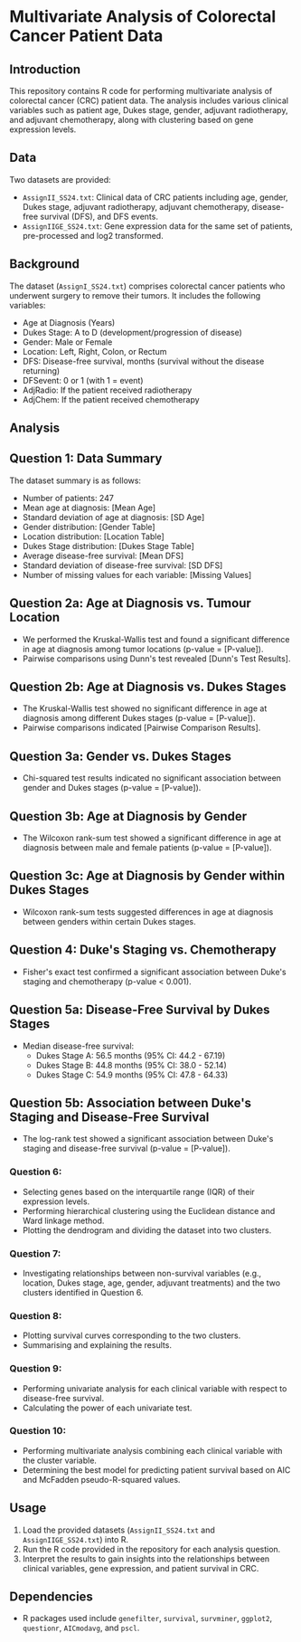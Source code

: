 # Multivariate Analysis of Colorectal Cancer Patient Data

## Introduction
This repository contains R code for performing multivariate analysis of colorectal cancer (CRC) patient data. The analysis includes various clinical variables such as patient age, Dukes stage, gender, adjuvant radiotherapy, and adjuvant chemotherapy, along with clustering based on gene expression levels.

## Data
Two datasets are provided:
- `AssignII_SS24.txt`: Clinical data of CRC patients including age, gender, Dukes stage, adjuvant radiotherapy, adjuvant chemotherapy, disease-free survival (DFS), and DFS events.
- `AssignIIGE_SS24.txt`: Gene expression data for the same set of patients, pre-processed and log2 transformed.

## Background

The dataset (`AssignI_SS24.txt`) comprises colorectal cancer patients who underwent surgery to remove their tumors. It includes the following variables:

- Age at Diagnosis (Years)
- Dukes Stage: A to D (development/progression of disease)
- Gender: Male or Female
- Location: Left, Right, Colon, or Rectum
- DFS: Disease-free survival, months (survival without the disease returning)
- DFSevent: 0 or 1 (with 1 = event)
- AdjRadio: If the patient received radiotherapy
- AdjChem: If the patient received chemotherapy

## Analysis
## Question 1: Data Summary

The dataset summary is as follows:

- Number of patients: 247
- Mean age at diagnosis: [Mean Age]
- Standard deviation of age at diagnosis: [SD Age]
- Gender distribution: [Gender Table]
- Location distribution: [Location Table]
- Dukes Stage distribution: [Dukes Stage Table]
- Average disease-free survival: [Mean DFS]
- Standard deviation of disease-free survival: [SD DFS]
- Number of missing values for each variable: [Missing Values]

## Question 2a: Age at Diagnosis vs. Tumour Location

- We performed the Kruskal-Wallis test and found a significant difference in age at diagnosis among tumor locations (p-value = [P-value]).
- Pairwise comparisons using Dunn's test revealed [Dunn's Test Results].
  
## Question 2b: Age at Diagnosis vs. Dukes Stages

- The Kruskal-Wallis test showed no significant difference in age at diagnosis among different Dukes stages (p-value = [P-value]).
- Pairwise comparisons indicated [Pairwise Comparison Results].

## Question 3a: Gender vs. Dukes Stages

- Chi-squared test results indicated no significant association between gender and Dukes stages (p-value = [P-value]).
  
## Question 3b: Age at Diagnosis by Gender

- The Wilcoxon rank-sum test showed a significant difference in age at diagnosis between male and female patients (p-value = [P-value]).

## Question 3c: Age at Diagnosis by Gender within Dukes Stages

- Wilcoxon rank-sum tests suggested differences in age at diagnosis between genders within certain Dukes stages.

## Question 4: Duke's Staging vs. Chemotherapy

- Fisher's exact test confirmed a significant association between Duke's staging and chemotherapy (p-value < 0.001).

## Question 5a: Disease-Free Survival by Dukes Stages

- Median disease-free survival:
  - Dukes Stage A: 56.5 months (95% CI: 44.2 - 67.19)
  - Dukes Stage B: 44.8 months (95% CI: 38.0 - 52.14)
  - Dukes Stage C: 54.9 months (95% CI: 47.8 - 64.33)

## Question 5b: Association between Duke's Staging and Disease-Free Survival

- The log-rank test showed a significant association between Duke's staging and disease-free survival (p-value = [P-value]).

### Question 6:
- Selecting genes based on the interquartile range (IQR) of their expression levels.
- Performing hierarchical clustering using the Euclidean distance and Ward linkage method.
- Plotting the dendrogram and dividing the dataset into two clusters.

### Question 7:
- Investigating relationships between non-survival variables (e.g., location, Dukes stage, age, gender, adjuvant treatments) and the two clusters identified in Question 6.

### Question 8:
- Plotting survival curves corresponding to the two clusters.
- Summarising and explaining the results.

### Question 9:
- Performing univariate analysis for each clinical variable with respect to disease-free survival.
- Calculating the power of each univariate test.

### Question 10:
- Performing multivariate analysis combining each clinical variable with the cluster variable.
- Determining the best model for predicting patient survival based on AIC and McFadden pseudo-R-squared values.

## Usage
1. Load the provided datasets (`AssignII_SS24.txt` and `AssignIIGE_SS24.txt`) into R.
2. Run the R code provided in the repository for each analysis question.
3. Interpret the results to gain insights into the relationships between clinical variables, gene expression, and patient survival in CRC.

## Dependencies
- R packages used include `genefilter`, `survival`, `survminer`, `ggplot2`, `questionr`, `AICmodavg`, and `pscl`.

```
